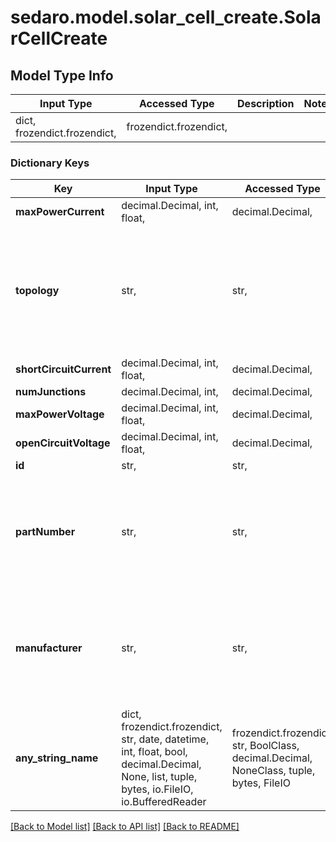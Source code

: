 # sedaro.model.solar_cell_create.SolarCellCreate

## Model Type Info
Input Type | Accessed Type | Description | Notes
------------ | ------------- | ------------- | -------------
dict, frozendict.frozendict,  | frozendict.frozendict,  |  | 

### Dictionary Keys
Key | Input Type | Accessed Type | Description | Notes
------------ | ------------- | ------------- | ------------- | -------------
**maxPowerCurrent** | decimal.Decimal, int, float,  | decimal.Decimal,  |  | 
**topology** | str,  | str,  | Relationship to a &#x60;Topology&#x60; block. Reverse key: &#x60;Topology.solarCells&#x60;. On delete: &#x60;RESTRICT&#x60; (prevent referenced block from being deleted while relationship to this one exists). | 
**shortCircuitCurrent** | decimal.Decimal, int, float,  | decimal.Decimal,  |  | 
**numJunctions** | decimal.Decimal, int,  | decimal.Decimal,  |  | 
**maxPowerVoltage** | decimal.Decimal, int, float,  | decimal.Decimal,  |  | 
**openCircuitVoltage** | decimal.Decimal, int, float,  | decimal.Decimal,  |  | 
**id** | str,  | str,  |  | [optional] 
**partNumber** | str,  | str,  |  | [optional] if omitted the server will use the default value of ""
**manufacturer** | str,  | str,  |  | [optional] if omitted the server will use the default value of ""
**any_string_name** | dict, frozendict.frozendict, str, date, datetime, int, float, bool, decimal.Decimal, None, list, tuple, bytes, io.FileIO, io.BufferedReader | frozendict.frozendict, str, BoolClass, decimal.Decimal, NoneClass, tuple, bytes, FileIO | any string name can be used but the value must be the correct type | [optional]

[[Back to Model list]](../../README.md#documentation-for-models) [[Back to API list]](../../README.md#documentation-for-api-endpoints) [[Back to README]](../../README.md)


